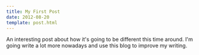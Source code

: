 ```yaml
---
title: My First Post
date: 2012-08-20
template: post.html
---
```


An interesting post about how it's going to be different this time around. I'm going write a lot more nowadays and use this blog to improve my writing.
